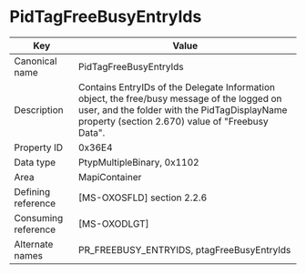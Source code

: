 # PidTagFreeBusyEntryIds

| Key | Value |
|---|---|
| Canonical name | PidTagFreeBusyEntryIds |
| Description | Contains EntryIDs of the Delegate Information object, the free/busy message of the logged on user, and the folder with the PidTagDisplayName property (section 2.670) value of "Freebusy Data". |
| Property ID | 0x36E4 |
| Data type | PtypMultipleBinary, 0x1102 |
| Area | MapiContainer |
| Defining reference | [MS-OXOSFLD] section 2.2.6 |
| Consuming reference | [MS-OXODLGT] |
| Alternate names | PR_FREEBUSY_ENTRYIDS, ptagFreeBusyEntryIds |
